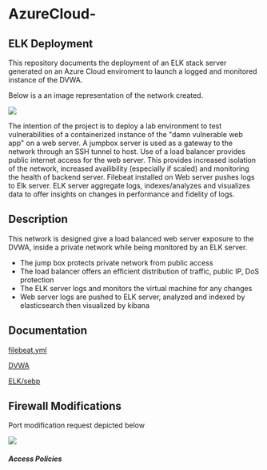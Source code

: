 # AzureCloud-
## ELK Deployment 
This repository documents the deployment of an ELK stack server generated on an Azure Cloud enviroment to launch a logged and monitored instance of the DVWA. 

Below is a an image representation of the network created. 

![](https://i.imgur.com/N0QlaDP.png)

The intention of the project is to deploy a lab environment to test vulnerabilities of a containerized instance of the "damn vulnerable web app" on a web server. A jumpbox server is used as a gateway to the network through an SSH tunnel to host. Use of a load balancer provides public internet access for the web server. This provides increased isolation of the network, increased availibility (especially if scaled) and monitoring the health of backend server. Filebeat installed on Web server pushes logs to Elk server. ELK server aggregate logs, indexes/analyzes and visualizes data to offer insights on changes in performance and fidelity of logs. 

## Description  
This network is designed give a load balanced web server exposure to the DVWA, 
inside a private network while being monitored by an ELK server. 
 
* The jump box protects private network from public access
* The load balancer offers an efficient distribution of traffic, public IP, DoS protection
* The ELK server logs and monitors the virtual machine for any changes 
* Web server logs are pushed to ELK server, analyzed and indexed by elasticsearch then visualized by kibana

## Documentation
[filebeat.yml]()

[DVWA]()

[ELK/sebp]()

## Firewall Modifications 
Port modification request depicted below

[![](https://i.imgur.com/e7uTkvNm.jpg)](https://i.imgur.com/e7uTkvN.png)

##### Access Policies


